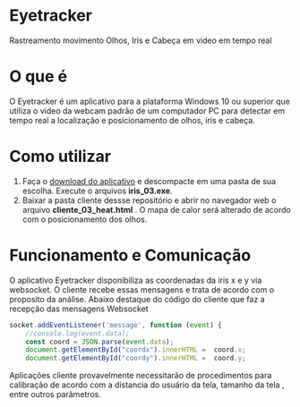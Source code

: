 # Eyetracker
 Rastreamento movimento Olhos, Iris e Cabeça em video em tempo real
 
 # O que é
 O Eyetracker é um aplicativo para a plataforma Windows 10 ou superior que utiliza o video da webcam padrão de um computador PC para detectar em tempo real a localização e posicionamento de olhos, iris e cabeça.
 
 # Como utilizar
 1. Faça o [download do aplicativo](https://drive.google.com/file/d/13OyVgbxjL2u83hq-EpMZI8DVMiaD3qnL/view?usp=sharing) e descompacte em uma pasta de sua escolha. Execute o arquivos **iris_03.exe**. 
 2. Baixar a pasta cliente dessse repositório e abrir no navegador web o arquivo **cliente_03_heat.html** . O mapa de calor será alterado de acordo com o posicionamento dos olhos.

# Funcionamento e Comunicação
O aplicativo Eyetracker disponibiliza as coordenadas da iris x e y via websocket. O cliente recebe essas mensagens e trata de acordo com o proposito da análise. Abaixo destaque do código do cliente que faz a recepção das mensagens Websocket

```javascript
socket.addEventListener('message', function (event) { 
    //console.log(event.data);  
	const coord = JSON.parse(event.data);
    document.getElementById("coordx").innerHTML =  coord.x;
	document.getElementById("coordy").innerHTML =  coord.y;
```
Aplicações cliente provavelmente necessitarão de procedimentos para calibração de acordo com a distancia do usuário da tela, tamanho da tela , entre outros parâmetros.


  
 
 
 
 
 
 
 

